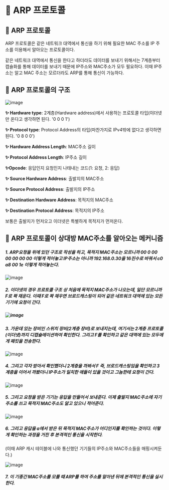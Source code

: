 # 🤔 ARP 프로토콜



## 🧐 ARP 프로토콜

ARP 프로토콜은 같은 네트워크 대역에서 통신을 하기 위해 필요한 MAC 주소를 IP 주소를 이용해서 알아오는 프로토콜이다.

같은 네트워크 대역에서 통신을 한다고 하더라도 데이터를 보내기 위해서는 7계층부터 캡슐화를 통해 데이터를 보내기 때문에 IP주소와 MAC주소가 모두 필요하다. 이때 IP주소는 알고 MAC 주소는 모르더라도 ARP를 통해 통신이 가능하다.



## 🧐 ARP 프로토콜의 구조

![image](https://user-images.githubusercontent.com/70757883/126997505-5309de44-8d4c-4294-ac39-f8589349ff3c.png)

**✨ Hardware type**: 2계층(Hardware address)에서 사용하는 프로토콜 타입(이더넷만 온다고 생각하면 된다. '0 0 0 1')

**✨ Protocol type**: Protocol Address의 타입(마찬가지로 IPv4밖에 없다고 생각하면 된다. '0 8 0 0')

**✨ Hardware Address Length**: MAC주소 길이

**✨ Protocol Address Length**: IP주소 길이

**✨Opcode**: 응답인지 요청인지 나태내는 코드(1: 요청, 2: 응답)

**✨ Source Hardware Address**: 출발지의 MAC주소

**✨ Source Protocol Address**: 출발지의 IP주소

**✨ Destination Hardware Address**: 목적지의 MAC주소

**✨ Destination Protocol Address**: 목적지의 IP주소

보통은 출발지가 먼저오고 이더넷은 특별하게 목적지가 먼저온다.



## 🧐 ARP 프로토콜이 상대방 MAC주소를 알아오는 메커니즘



##### 1. ARP요청을 위에 있던 구조로 작성을 하고, 목적지 MAC주소는 모르니까 00 0 00 00 00 00 00 이렇게 적어놓고 IP주소는 아니까 192.168.0.30을 16진수로 바꿔서 c0 a8 00 1e 이렇게 적어놓는다.

![image](https://user-images.githubusercontent.com/70757883/126998185-a54f7b09-932c-410e-818b-8401f8041948.png)



##### 2. 이더넷의 경우 프로토콜 구조 상 처음에 목적지 MAC주소가 나오는데, 일단 모르니까 F로 꽉 채운다. 이때 F로 꽉 채우면 브로드캐스팅이 되어 같은 네트워크 대역에 있는 모든 기기에 요청이 간다.

##### ![image](https://user-images.githubusercontent.com/70757883/126998401-71330fa0-40bf-4ac8-a9c8-734350c4733e.png)



##### 3. 가운데 있는 장비인 스위치 장비(2계층 장비)로 보내지는데, 여기서는 2계층 프로토콜(이더넷)까지 디캡슐레이션하여 확인한다. 그리고 F를 확인하고 같은 대역에 있는 모두에게 패킷을 전송한다.

![image](https://user-images.githubusercontent.com/70757883/126998667-901e8d71-3f6e-4cae-9589-bf75f0e128e7.png)



##### 4. 그리고 각자 받아서 확인했더니 2계층을 까봐서 F 즉, 브로드캐스팅임을 확인하고 3계층을 이어서 까봤더니 IP주소가 일치한 애들이 있을 것이고 그놈한테 요청이 간다.

![image](https://user-images.githubusercontent.com/70757883/126998720-e02ee379-f987-4b38-86cb-28b12912c0bf.png)



##### 5. 그리고 요청을 받은 기기는 응답을 만들어서 보내준다. 이제 출발지 MAC주소에 자기 주소를 쓰고 목적지 MAC주소도 알고 있으니 적어준다.

![image](https://user-images.githubusercontent.com/70757883/126998823-6ca9f2dd-d9b9-48bc-8ec6-3a704ea39722.png)



##### 6. 그리고 응답을 a에서 받은 뒤 목적지 MAC주소가 어디인지를 확인하는 것이다. 이렇게 확인하는 과정을 거친 후 본격적인 통신을 시작한다.

(이때 ARP 캐시 테이블에 나와 통신했던 기기들의 IP주소와 MAC주소들을 매핑시켜둔다.)

![image](https://user-images.githubusercontent.com/70757883/126998985-3658a5a1-b849-4432-b552-a60d4a490573.png)



##### 7. 이 기종간 MAC주소를 모를 때 ARP를 하여 주소를 알아낸 뒤에 본격적인 통신을 실시한다.